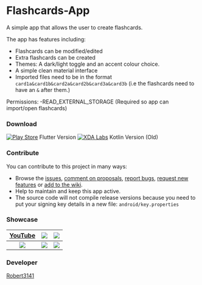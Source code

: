 # Flashcards-App
A simple app that allows the user to create flashcards.

The app has features including:
- Flashcards can be modified/edited
- Extra flashcards can be created
- Themes: A dark/light toggle and an accent colour choice.
- A simple clean material interface
- Imported files need to be in the format ``card1a&card1b&card2a&card2b&card3a&card3b`` (i.e the flashcards need to have an ``&`` after them.)

Permissions:
-READ_EXTERNAL_STORAGE (Required so app can import/open flashcards)

### Download
[![Play Store](http://developer.android.com/images/brand/en_generic_rgb_wo_60.png)](https://play.google.com/store/apps/details?id=uk.co.ariesfamily.flashcards) Flutter Version
[![XDA Labs](https://i2.wp.com/www.androidfreeapks.com/wp-content/uploads/2016/10/XDA-Labs-1.0.8.8b-beta-APK.png?resize=96%2C96&ssl=1)](https://labs.xda-developers.com/store/app/uk.co.ariesfamily.flashcards) Kotlin Version (Old)

### Contribute
You can contribute to this project in many ways:
* Browse the [issues](https://github.com/Robert3141/Flashcards-App/issues), [comment on proposals](https://github.com/Robert3141/Flashcards-App/pulls), [report bugs](https://github.com/Robert3141/Flashcards-App/issues/new?template=bug_report.md), [request new features](https://github.com/Robert3141/Flashcards-App/issues/new?template=feature_request.md) or [add to the wiki](https://github.com/Robert3141/Flashcards-App/wiki).
* Help to maintain and keep this app active.
* The source code will not compile release versions because you need to put your signing key details in a new file: ``android/key.properties``

### Showcase
| [YouTube](https://youtu.be/8eFHujrshkk) | ![](https://lh3.googleusercontent.com/pH5MbzVzBDMcG2KvuxGtSMlrqofgGJlDHI1TT8EeLtW3NioDo5b0KV5g0T0krk5YUA=w1920-h947-rw) | ![](https://lh3.googleusercontent.com/qKb-rFDGb37Hjaz_kOQs8Cs5XJ_XwnfpdP6o-qaxUu3xt78q5lBLxr0costmd7sDnw=w1920-h947-rw) |
| :---: | ---| --- |
| ![](https://lh3.googleusercontent.com/msRe45dS0ZvnpDJ8x1ReI8_pkuXM0f-UoZjQUhZ_pjU2QFLzvZyIQj5xfaozMmVUnRk=w1920-h947-rw) | ![](https://lh3.googleusercontent.com/msRe45dS0ZvnpDJ8x1ReI8_pkuXM0f-UoZjQUhZ_pjU2QFLzvZyIQj5xfaozMmVUnRk=w1920-h947-rw) | ![](https://lh3.googleusercontent.com/aMOXCTn67ekKrUJiiEkfH2wxn-X2obAjLbfmygmhgbWoP-0PQ-w-08zFAX-GNkX28bs=w1920-h947-rw) |

### Developer
[Robert3141](https://github.com/Robert3141)

